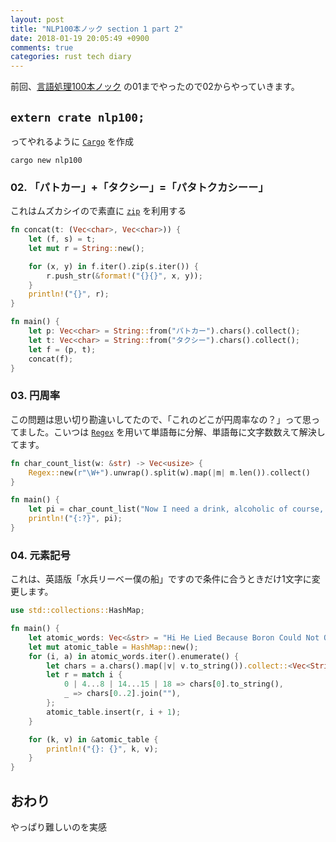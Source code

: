 ```yaml
---
layout: post
title: "NLP100本ノック section 1 part 2"
date: 2018-01-19 20:05:49 +0900
comments: true
categories: rust tech diary
---
```


前回、[言語処理100本ノック](http://www.cl.ecei.tohoku.ac.jp/nlp100) の01までやったので02からやっていきます。
## `extern crate nlp100;`
ってやれるように [`Cargo`](https://github.com/katsyoshi/zatsu/tree/master/rust/nlp100) を作成
```
cargo new nlp100
```

### 02. 「パトカー」+「タクシー」=「パタトクカシーー」
これはムズカシイので素直に [`zip`](https://doc.rust-lang.org/std/iter/trait.Iterator.html#method.zip) を利用する

```rust
fn concat(t: (Vec<char>, Vec<char>)) {
    let (f, s) = t;
    let mut r = String::new();

    for (x, y) in f.iter().zip(s.iter()) {
        r.push_str(&format!("{}{}", x, y));
    }
    println!("{}", r);
}

fn main() {
    let p: Vec<char> = String::from("パトカー").chars().collect();
    let t: Vec<char> = String::from("タクシー").chars().collect();
    let f = (p, t);
    concat(f);
}
```

### 03. 円周率
この問題は思い切り勘違いしてたので、「これのどこが円周率なの？」って思ってました。こいつは [`Regex`](https://doc.rust-lang.org/regex/regex/index.html) を用いて単語毎に分解、単語毎に文字数数えて解決してます。

```rust
fn char_count_list(w: &str) -> Vec<usize> {
    Regex::new(r"\W+").unwrap().split(w).map(|m| m.len()).collect()
}

fn main() {
    let pi = char_count_list("Now I need a drink, alcoholic of course, after the heavy lectures involving quantum mechanics.");
    println!("{:?}", pi);
}
```

### 04. 元素記号
これは、英語版「水兵リーベー僕の船」ですので条件に合うときだけ1文字に変更します。

```rust
use std::collections::HashMap;

fn main() {
    let atomic_words: Vec<&str> = "Hi He Lied Because Boron Could Not Oxidize Fluorine. New Nations Might Also Sign Peace Security Clause. Arthur King Can.".split(' ').collect();
    let mut atomic_table = HashMap::new();
    for (i, a) in atomic_words.iter().enumerate() {
        let chars = a.chars().map(|v| v.to_string()).collect::<Vec<String>>();
        let r = match i {
            0 | 4...8 | 14...15 | 18 => chars[0].to_string(),
            _ => chars[0..2].join(""),
        };
        atomic_table.insert(r, i + 1);
    }

    for (k, v) in &atomic_table {
        println!("{}: {}", k, v);
    }
}
```


## おわり

やっぱり難しいのを実感
